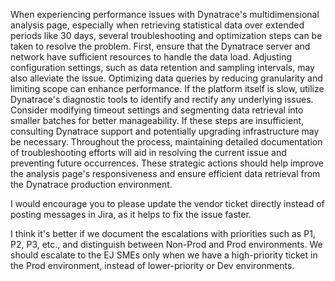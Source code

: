 When experiencing performance issues with Dynatrace's multidimensional analysis page, especially when retrieving statistical data over extended periods like 30 days, several troubleshooting and optimization steps can be taken to resolve the problem. First, ensure that the Dynatrace server and network have sufficient resources to handle the data load. Adjusting configuration settings, such as data retention and sampling intervals, may also alleviate the issue. Optimizing data queries by reducing granularity and limiting scope can enhance performance. If the platform itself is slow, utilize Dynatrace's diagnostic tools to identify and rectify any underlying issues. Consider modifying timeout settings and segmenting data retrieval into smaller batches for better manageability. If these steps are insufficient, consulting Dynatrace support and potentially upgrading infrastructure may be necessary. Throughout the process, maintaining detailed documentation of troubleshooting efforts will aid in resolving the current issue and preventing future occurrences. These strategic actions should help improve the analysis page's responsiveness and ensure efficient data retrieval from the Dynatrace production environment.


I would encourage you to please update the vendor ticket directly instead of posting messages in Jira, as it helps to fix the issue faster.

I think it's better if we document the escalations with priorities such as P1, P2, P3, etc., and distinguish between Non-Prod and Prod environments. We should escalate to the EJ SMEs only when we have a high-priority ticket in the Prod environment, instead of lower-priority or Dev environments.
